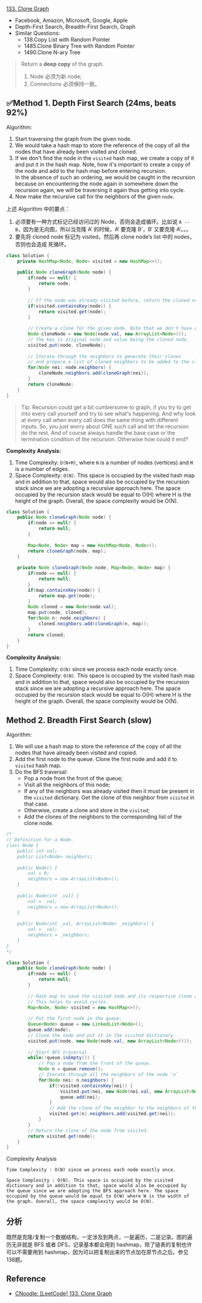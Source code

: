 [133. Clone Graph](https://leetcode.com/problems/clone-graph/)

* Facebook, Amazon, Microsoft, Google, Apple
* Depth-First Search, Breadth-First Search, Graph
* Similar Questions:
    * 138.Copy List with Random Pointer
    * 1485.Clone Binary Tree with Random Pointer
    * 1490.Clone N-ary Tree

> Return a **deep copy** of the graph.
> 1. Node 必须为新 node;
> 2. Connections 必须保持一致。

## ✅Method 1. Depth First Search (24ms, beats 92%)
Algorithm:
1. Start traversing the graph from the given node.
2. We would take a hash map to store the reference of the copy of all the nodes that have already been visited and cloned.
3. If we don't find the node in the `visited` hash map, we create a copy of it and put it in the hash map. 
Note, how it's important to create a copy of the node and add to the hash map before entering recursion.            
In the absence of such an ordering, we would be caught in the recursion because on encountering the node again in somewhere down the recursion again, we will be traversing it again thus getting into cycle.
4. Now make the recursive call for the neighbors of the given `node`.

上述 Algorithm 中的要点：
1. 必须要有一种方式标记已经访问过的 Node，否则会造成循环。比如说 `A -- B`，因为是无向图，所以当克隆 A’ 的时候，A‘ 要克隆 B’，B‘ 又要克隆 A’。。。
2. 要先将 cloned node 标记为 visited，然后再 clone node‘s list 中的 nodes，否则也会造成 死循环。

```java
class Solution {
    private HashMap<Node, Node> visited = new HashMap<>();
    
    public Node cloneGraph(Node node) {
        if(node == null) {
            return node;
        }
        
        // If the node was already visited before, return the cloned node from the vsited dictionary.
        if(visited.containsKey(node)) {
            return visited.get(node);
        }
        
        // Create a clone for the given node. Note that we don't have cloned neighbors as of now, hence [].
        Node cloneNode = new Node(node.val, new ArrayList<Node>());
        // The key is original node and value being the cloned node.
        visited.put(node, cloneNode);
        
        // Iterate through the neighbors to generate their clones
        // and prepare a list of cloned neighbors to be added to the cloned node.
        for(Node nei: node.neighbors) {
            cloneNode.neighbors.add(cloneGraph(nei));
        }
        return cloneNode;
    }
}
```
> Tip: Recursion could get a bit cumbersome to graph, if you try to get into every call yourself and try to see what's happening.
> And why look at every call when every call does the same thing with different inputs. 
> So, you just worry about ONE such call and let the recursion do the rest. 
> And of course always handle the base case or the termination condition of the recursion. Otherwise how could it end?

**Complexity Analysis:**
1. Time Complexity: `O(N+M)`, where `N` is a number of nodes (vertices) and `M` is a number of edges.
2. Space Complexity: `O(N)`. This space is occupied by the visited hash map and in addition to that, space would also be occupied by the recursion stack since we are adopting a recursive approach here. The space occupied by the recursion stack would be equal to O(H) where H is the height of the graph. Overall, the space complexity would be O(N). 


```java 
class Solution {
    public Node cloneGraph(Node node) {
        if(node == null) {
            return null;
        }
        
        Map<Node, Node> map = new HashMap<Node, Node>();
        return cloneGraph(node, map);
    }
    
    private Node cloneGraph(Node node, Map<Node, Node> map) {
        if(node == null) {
            return null;
        }
        if(map.containsKey(node)) {
            return map.get(node);
        }
        Node cloned = new Node(node.val);
        map.put(node, cloned);
        for(Node n: node.neighbors) {
            cloned.neighbors.add(cloneGraph(n, map));
        }
        return cloned;
    }
}
```
**Complexity Analysis:**
1. Time Complexity: `O(N)` since we process each node exactly once.
2. Space Complexity: `O(N)`. This space is occupied by the visited hash map and in addition to that, space would also be occupied by the recursion stack since we are adopting a recursive approach here. The space occupied by the recursion stack would be equal to O(H) where H is the height of the graph. Overall, the space complexity would be O(N).


## Method 2. Breadth First Search (slow)
Algorithm:
1. We will use a hash map to store the reference of the copy of all the nodes that have already been visited and copied. 
2. Add the first node to the queue. Clone the first node and add it to `visited` hash map.
3. Do the BFS traversal:
    * Pop a node from the front of the queue;
    * Visit all the neighbors of this node;
    * If any of the neighbors was already visited then it must be present in the `visited` dictionary. Get the clone of this neighbor from `visited` in that case.
    * Otherwise, create a clone and store in the `visited`;
    * Add the clones of the neighbors to the corresponding list of the clone node.
    
```java 
/*
// Definition for a Node.
class Node {
    public int val;
    public List<Node> neighbors;
    
    public Node() {
        val = 0;
        neighbors = new ArrayList<Node>();
    }
    
    public Node(int _val) {
        val = _val;
        neighbors = new ArrayList<Node>();
    }
    
    public Node(int _val, ArrayList<Node> _neighbors) {
        val = _val;
        neighbors = _neighbors;
    }
}
*/

class Solution {
    public Node cloneGraph(Node node) {
        if(node == null) {
            return null;
        }
        
        // Hash map to save the visited node and its respective clone as key and value respectively.
        // This helps to avoid cycles.
        Map<Node, Node> visited = new HashMap<>();
        
        // Put the first node in the queue.
        Queue<Node> queue = new LinkedList<Node>();
        queue.add(node);
        // Clone the node and put it in the visited dictionary.
        visited.put(node, new Node(node.val, new ArrayList<Node>()));
        
        // Start BFS traversal
        while(!queue.isEmpty()) {
            // Pop a node from the front of the queue.
            Node n = queue.remove();
            // Iterate through all the neighbors of the node `n`
            for(Node nei: n.neighbors) {
                if(!visited.containsKey(nei)) {
                    visited.put(nei, new Node(nei.val, new ArrayList<Node>()));
                    queue.add(nei);
                }
                // Add the clone of the neighbor to the neighbors of the clone node `n`
                visited.get(n).neighbors.add(visited.get(nei));
            }
        }
        // Return the clone of the node from visited.
        return visited.get(node);
    }
}
```


Complexity Analysis

    Time Complexity : O(N) since we process each node exactly once.

    Space Complexity : O(N). This space is occupied by the visited dictionary and in addition to that, space would also be occupied by the queue since we are adopting the BFS approach here. The space occupied by the queue would be equal to O(W) where W is the width of the graph. Overall, the space complexity would be O(N). 



## 分析
既然是克隆/复制一个数据结构，一定涉及到两点，一是遍历，二是记录。图的遍历无非就是 BFS 或者 DFS，记录基本都会用到 hashmap，除了链表的复制也许可以不需要用到 hashmap，因为可以把复制出来的节点加在原节点之后。参见138题。

## Reference
* [CNoodle: [LeetCode] 133. Clone Graph](https://www.cnblogs.com/cnoodle/p/12821312.html)